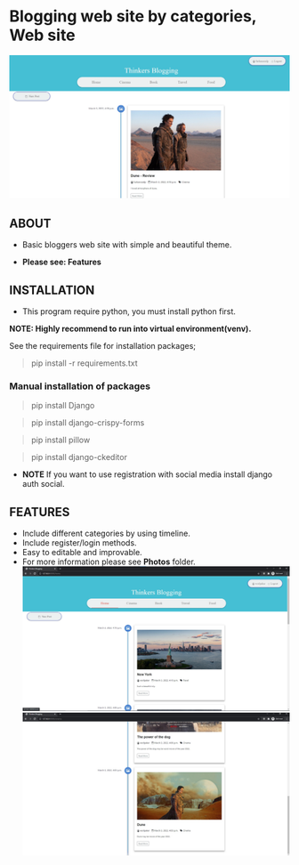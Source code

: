 # Blogging web site by categories, Web site
![Program](Photos/Program.jpg)
## ABOUT
- Basic bloggers web site with simple and beautiful theme.

- **Please see: Features**

## INSTALLATION

- This program require python, you must install python first.

**NOTE: Highly recommend to run into virtual environment(venv).**

See the requirements file for installation packages;

> pip install -r requirements.txt

### Manual installation of packages

>pip install Django

>pip install django-crispy-forms

>pip install pillow

>pip install django-ckeditor

- **NOTE** If you want to use registration with social media install django auth social.

## FEATURES
- Include different categories by using timeline.
- Include register/login methods.
- Easy to editable and improvable.
- For more information please see **Photos** folder.
![Home](Photos/Home.jpg)
![Category](Photos/Cinema_category.jpg)
